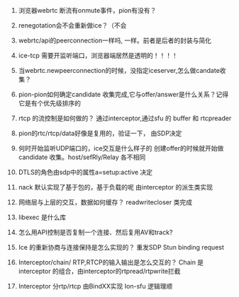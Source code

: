 1. 浏览器webrtc 断流有onmute事件，pion有没有？
2. renegotation会不会重新做ice？（不会
3. webrtc/api的peerconnection一样吗,
一样。前者是后者的封装与简化
4. ice-tcp 需要开监听端口，浏览器端居然是透明的！！！！
5. 当webrtc.newpeerconnection的时候，没指定iceserver,怎么做candate收集？

6. pion-pion如何确定candidate 收集完成,它与offer/answer是什么关系？记得它是有个优先级排序的
7. rtcp 的流控制是如何做的？
通过interceptor,通过sfu 的 buffer 和 rtcpreader 
8. pion的rtc/rtcp/data好像是复用的，验证一下，
由SDP决定
9. 何时开始监听UDP端口的，ice交互是什么样子的
创建offer的时候就开始做candidate 收集。host/sefRly/Relay 各不相同
10. DTLS的角色由sdp中的属性a=setup:active 决定
11. nack 默认实现了基于包的，基于负载的呢
由interceptor 的派生类实现
12. 网络层与上层的交互，数据如何缓存？
readwritecloser 类完成
13. libexec 是什么库
14. 怎么用API控制是否复制一个连接、然后复用AV和track?
15. Ice 的重新协商与连接保持是怎么实现的？
重发SDP
Stun binding request
16. Interceptor/chain/ RTP,RTCP的输入输出是怎么交互的？
Chain 是 interceptor 的组合，由interceptor的rtpread/rtpwrite拦截
17. Interceptor 分rtp/rtcp 由BindXX实现
Ion-sfu 逻辑理顺